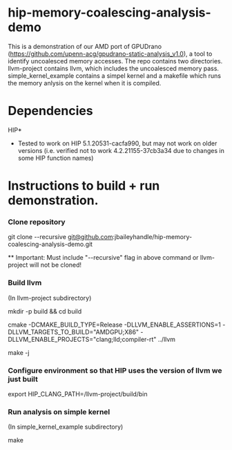 # hip-memory-coalescing-analysis-demo
This is a demonstration of our AMD port of GPUDrano (https://github.com/upenn-acg/gpudrano-static-analysis_v1.0), a tool to identify uncoalesced memory accesses. The repo contains two directories. llvm-project contains llvm, which includes the uncoalesced memory pass. simple_kernel_example contains a simpel kernel and a makefile which runs the memory anlysis on the kernel when it is compiled.

# Dependencies
HIP*

* Tested to work on HIP 5.1.20531-cacfa990, but may not work on older versions (i.e. verified not to work 4.2.21155-37cb3a34 due to changes in some HIP function names)

# Instructions to build + run demonstration.

### Clone repository
git clone --recursive git@github.com:jbaileyhandle/hip-memory-coalescing-analysis-demo.git

** Important: Must include "--recursive" flag in above command or llvm-project will not be cloned!

### Build llvm
(In llvm-project subdirectory)

mkdir -p build && cd build

cmake -DCMAKE_BUILD_TYPE=Release -DLLVM_ENABLE_ASSERTIONS=1 -DLLVM_TARGETS_TO_BUILD="AMDGPU;X86" -DLLVM_ENABLE_PROJECTS="clang;lld;compiler-rt" ../llvm

make -j

### Configure environment so that HIP uses the version of llvm we just built
export HIP_CLANG_PATH=<Path to this repository>/llvm-project/build/bin

### Run analysis on simple kernel
(In simple_kernel_example subdirectory)

make
